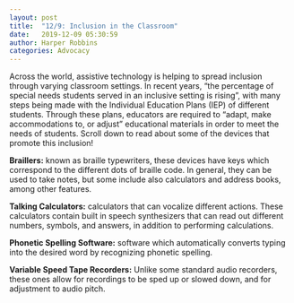 ```yaml
---
layout: post
title:  "12/9: Inclusion in the Classroom"
date:   2019-12-09 05:30:59
author: Harper Robbins
categories: Advocacy
---
```

Across the world, assistive technology is helping to spread inclusion through varying classroom settings. In recent years, “the percentage of special needs students served in an inclusive setting is rising”, with many steps being made with the Individual Education Plans (IEP) of different students. Through these plans, educators are required to “adapt, make accommodations to, or adjust” educational materials in order to meet the needs of students. Scroll down to read about some of the devices that promote this inclusion!

**Braillers:** known as braille typewriters, these devices have keys which correspond to the different dots of braille code. In general, they can be used to take notes, but some include also calculators and address books, among other features.

**Talking Calculators:** calculators that can vocalize different actions. These calculators contain built in speech synthesizers that can read out different numbers, symbols, and answers, in addition to performing calculations.

**Phonetic Spelling Software:** software which automatically converts typing into the desired word by recognizing phonetic spelling.

**Variable Speed Tape Recorders:** Unlike some standard audio recorders, these ones allow for recordings to be sped up or slowed down, and for adjustment to audio pitch.
